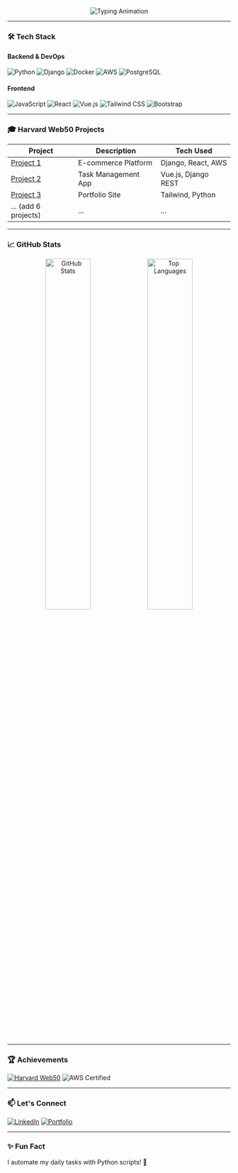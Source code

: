 <div align="center">
  <img src="https://readme-typing-svg.herokuapp.com?font=Fira+Code&size=26&duration=3000&color=4A8BDF&center=true&vCenter=true&width=600&lines=Hi+there,+I'm+Soz!;Full-Stack+Web+Developer;Python/Django+|+AWS+|+React/Vue" alt="Typing Animation" />
</div>

---

### 🛠️ **Tech Stack**
#### **Backend & DevOps**
![Python](https://img.shields.io/badge/-Python-3776AB?logo=python&logoColor=white)
![Django](https://img.shields.io/badge/-Django-092E20?logo=django&logoColor=white)
![Docker](https://img.shields.io/badge/-Docker-2496ED?logo=docker&logoColor=white)
![AWS](https://img.shields.io/badge/-AWS-232F3E?logo=amazon-aws&logoColor=white)
![PostgreSQL](https://img.shields.io/badge/-PostgreSQL-4169E1?logo=postgresql&logoColor=white)

#### **Frontend**
![JavaScript](https://img.shields.io/badge/-JavaScript-F7DF1E?logo=javascript&logoColor=black)
![React](https://img.shields.io/badge/-React-61DAFB?logo=react&logoColor=black)
![Vue.js](https://img.shields.io/badge/-Vue.js-4FC08D?logo=vue.js&logoColor=white)
![Tailwind CSS](https://img.shields.io/badge/-Tailwind_CSS-06B6D4?logo=tailwind-css&logoColor=white)
![Bootstrap](https://img.shields.io/badge/-Bootstrap-7952B3?logo=bootstrap&logoColor=white)

---

### 🎓 **Harvard Web50 Projects**
| Project | Description | Tech Used |
|---------|-------------|-----------|
| [Project 1](link) | E-commerce Platform | Django, React, AWS |
| [Project 2](link) | Task Management App | Vue.js, Django REST |
| [Project 3](link) | Portfolio Site | Tailwind, Python |
| ... (add 6 projects) | ... | ... |

---

### 📈 **GitHub Stats**
<div align="center">
  <img src="https://github-readme-stats.vercel.app/api?username=sozjamil&show_icons=true&theme=radical" alt="GitHub Stats" width="45%" />
  <img src="https://github-readme-stats.vercel.app/api/top-langs/?username=sozjamil&layout=compact&theme=radical" alt="Top Languages" width="45%" />
</div>

---

### 🏆 **Achievements**
[![Harvard Web50](https://img.shields.io/badge/Harvard-CS50-blue?logo=harvard&logoColor=white)](https://cs50.harvard.edu/certificates/9525c5e8-8479-4d63-b916-40976038dbfd)
![AWS Certified](https://img.shields.io/badge/AWS-Certified-FF9900?logo=amazon-aws)

---

### 📫 **Let's Connect**
[![LinkedIn](https://img.shields.io/badge/-LinkedIn-0A66C2?logo=linkedin)]([https://linkedin.com/in/yourprofile](https://www.linkedin.com/in/soz-j-anwer/))
[![Portfolio](https://img.shields.io/badge/Portfolio-4A8BDF?logo=google-chrome)](https://yourportfolio.com)

---

### ✨ **Fun Fact**
I automate my daily tasks with Python scripts! 🐍
